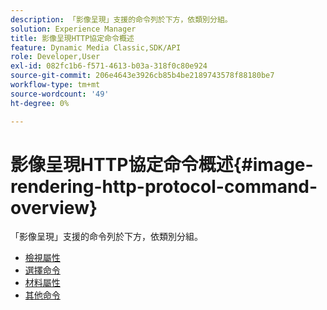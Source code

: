 ```yaml
---
description: 「影像呈現」支援的命令列於下方，依類別分組。
solution: Experience Manager
title: 影像呈現HTTP協定命令概述
feature: Dynamic Media Classic,SDK/API
role: Developer,User
exl-id: 082fc1b6-f571-4613-b03a-318f0c80e924
source-git-commit: 206e4643e3926cb85b4be2189743578f88180be7
workflow-type: tm+mt
source-wordcount: '49'
ht-degree: 0%

---
```


# 影像呈現HTTP協定命令概述{#image-rendering-http-protocol-command-overview}

「影像呈現」支援的命令列於下方，依類別分組。

* [檢視屬性](r-ir-view-attributes.md)
* [選擇命令](r-ir-selection-commands.md)
* [材料屬性](r-ir-material-attributes.md)
* [其他命令](r-ir-miscellaneous-commands.md)

